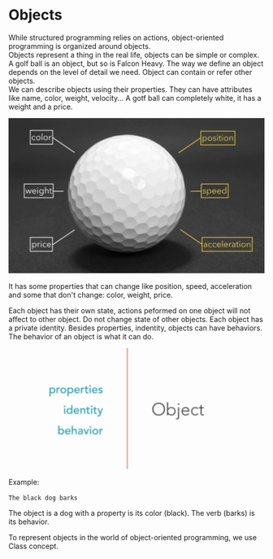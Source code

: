 # Objects
While structured programming relies on actions, object-oriented programming is organized around objects.   
Objects represent a thing in the real life, objects can be simple or complex. A golf ball is an object, but so is Falcon Heavy. The way we define an object depends on the level of detail we need. Object can contain or refer other objects.  
We can describe objects using their properties. They can have attributes like name, color, weight, velocity... A gotf ball can completely white, it has a weight and a price. 

![gotf_ball.png](./images/gotf_ball.png)

It has some properties that can change like position, speed, acceleration and some that don't change: color, weight, price.   

Each object has their own state, actions peformed on one object will not affect to other object. Do not change state of other objects. Each object has a private identity. Besides properties, indentity, objects can have behaviors. The behavior of an object is what it can do. 

![objects](./images/objects.png)

Example:
```
The black dog barks
```
The object is a dog with a property is its color (black). The verb (barks) is its behavior. 

To represent objects in the world of object-oriented programming, we use Class concept.